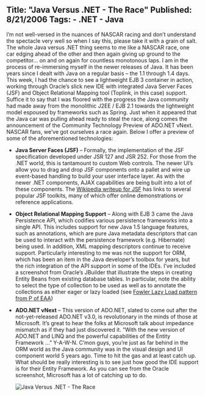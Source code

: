 Title: "Java Versus .NET - The Race"
Published: 8/21/2006
Tags:
    - .NET
    - Java
---
I’m not well-versed in the nuances of NASCAR racing and don’t understand the spectacle very well so when I say this, please take it with a grain of salt. The whole Java versus .NET thing seems to me like a NASCAR race, one car edging ahead of the other and then again giving up ground to the competitor… on and on again for countless monotonous laps. I am in the process of re-immersing myself in the newer releases of Java. It has been years since I dealt with Java on a regular basis – the 1.1 through 1.4 days. This week, I had the chance to see a lightweight EJB 3 container in action, working through Oracle’s slick new IDE with integrated Java Server Faces (JSF) and Object Relational Mapping tool (Toplink, in this case) support. Suffice it to say that I was floored with the progress the Java community had made away from the monolithic J2EE / EJB 2.1 towards the lightweight model espoused by frameworks such as Spring.  Just when it appeared that the Java car was pulling ahead ready to steal the race, along comes the announcement of the Community Technology Preview of ADO.NET vNext. NASCAR fans, we’ve got ourselves a race again. Below I offer a preview of some of the aforementioned technologies:

* **Java Server Faces (JSF)** – Formally, the implementation of the JSF specification developed under JSR 127 and JSR 252. For those from the .NET world, this is tantamount to custom Web controls. The newer UI’s allow you to drag and drop JSF components onto a pallet and wire up event-based handling to build your user interface layer. As with the newer .NET components, AJAX capabilities are being built into a lot of these components. The [Wikipedia writeup for JSF](https://en.wikipedia.org/wiki/Jakarta_Server_Faces#Toolkits) has links to several popular JSF toolkits, many of which offer online demonstrations or reference applications.
* **Object Relational Mapping Support** – Along with EJB 3 came the Java Persistence API, which codifies various persistence frameworks into a single API. This includes support for new Java 1.5 language features, such as annotations, which are pure Java metadata descriptors that can be used to interact with the persistence framework (e.g. Hibernate) being used. In addition, XML mapping descriptors continue to receive support. Particularly interesting to me was not the support for ORM, which has been an item in the Java developer’s toolbox for years, but the rich integration of the API support in some of the IDEs. I’ve included a screenshot from Oracle’s JBuilder that illustrate the steps in creating Entity Beans from existing database tables. In particular, note the ability to select the type of collection to be used as well as to annotate the collections as either eager or lazy loaded (see [Fowler Lazy Load pattern from P of EAA](https://www.martinfowler.com/eaaCatalog/lazyLoad.html))
* **ADO.NET vNext** – This version of ADO.NET, slated to come out after the not-yet-released ADO.NET v3.0, is revolutionary in the minds of those at Microsoft. It’s great to hear the folks at Microsoft talk about impedance mismatch as if they had just discovered it. “With the new version of ADO.NET and LINQ and the powerful capabilities of the Entity Framework …” Y-A-W-N. C’mon guys, you’re just as far behind in the ORM world as the Java community was in the visual design and UI component world 5 years ago. Time to hit the gas and at least catch up. What should be really interesting is to see just how good the IDE support is for their Entity Framework. As you can see from the Oracle screenshot, Microsoft has a lot of catching up to do.

    ![Java Versus .NET - The Race](https://s3.amazonaws.com/s3.beckshome.com/20060821-Java-Versus-DotNET-The-Race.gif)